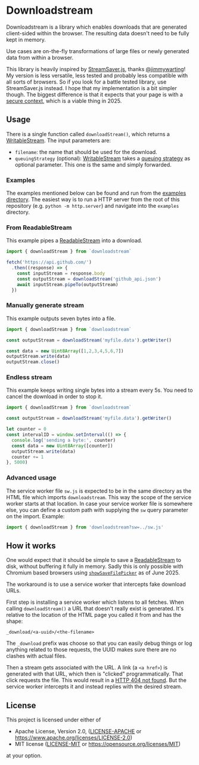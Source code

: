 Downloadstream
==============

Downloadstream is a library which enables downloads that are generated
client-sided within the browser. The resulting data doesn't need to be fully
kept in memory.

Use cases are on-the-fly transformations of large files or newly generated data
from within a browser.

This library is heavily inspired by [StreamSaver.js], thanks [@jimmywarting]!
My version is less versatile, less tested and probably less compatible with all
sorts of browsers. So if you look for a battle tested library, use
StreamSaver.js instead. I hope that my implementation is a bit simpler though.
The biggest difference is that it expects that your page is with a
[secure context], which is a viable thing in 2025.


Usage
-----

There is a single function called `downloadStream()`, which returns a
[WritableStream]. The input parameters are:

 - `filename`: the name that should be used for the download.
 - `queuingStrategy` (optional): [WritableStream] takes a [queuing strategy] as
    optional parameter. This one is the same and simply forwarded.


### Examples

The examples mentioned below can be found and run from the
[examples directory]. The easiest way is to run a HTTP server from the root of
this repository (e.g. `python -m http.server`) and navigate into the `examples`
directory.


### From ReadableStream

This example pipes a [ReadableStream] into a download.

```js
import { downloadStream } from `downloadstream`

fetch('https://api.github.com/')
  .then((response) => {
    const inputStream = response.body
    const outputStream = downloadStream('github_api.json')
    await inputStream.pipeTo(outputStream)
  })
```


### Manually generate stream

This example outputs seven bytes into a file.

```js
import { downloadStream } from `downloadstream`

const outputStream = downloadStream('myfile.data').getWriter()

const data = new Uint8Array([1,2,3,4,5,6,7])
outputStream.write(data)
outputStream.close()
```


### Endless stream

This example keeps writing single bytes into a stream every 5s. You need to
cancel the download in order to stop it.

```js
import { downloadStream } from `downloadstream`

const outputStream = downloadStream('myfile.data').getWriter()

let counter = 0
const intervalID = window.setInterval(() => {
  console.log('sending a byte:', counter)
  const data = new Uint8Array([counter])
  outputStream.write(data)
  counter += 1
}, 5000)
```


### Advanced usage

The service worker file `sw.js` is expected to be in the same directory as the
HTML file which imports `downloadstream`. This way the scope of the service
worker starts at that location. In case your service worker file is somewhere
else, you can define a custom path with supplying the `sw` query parameter on
the import. Example:

```js
import { downloadStream } from 'downloadstream?sw=../sw.js'
```


How it works
------------

One would expect that it should be simple to save a [ReadableStream] to disk,
without buffering it fully in memory. Sadly this is only possible with Chromium
based browsers using [`showSaveFilePicker`] as of June 2025.

The workaround is to use a service worker that intercepts fake download URLs.

First step is installing a service worker which listens to all fetches. When
calling `downloadStream()` a URL that doesn't really exist is generated. It's
relative to the location of the HTML page you called it from and has the shape:

    _download/<a-uuid>/<the-filename>

The `_download` prefix was choose so that you can easily debug things or log
anything related to those requests, the UUID makes sure there are no clashes
with actual files.

Then a stream gets associated with the URL. A link (a `<a href>`) is generated
with that URL, which then is "clicked" programmatically. That click requests
the file. This would result in a [HTTP 404 not found]. But the service worker
intercepts it and instead replies with the desired stream.


License
-------

This project is licensed under either of

 - Apache License, Version 2.0, ([LICENSE-APACHE] or https://www.apache.org/licenses/LICENSE-2.0)
 - MIT license ([LICENSE-MIT] or https://opensource.org/licenses/MIT)

at your option.

[StreamSaver.js]: https://github.com/jimmywarting/StreamSaver.js
[@jimmywarting]: https://github.com/jimmywarting
[secure context]: https://developer.mozilla.org/en-US/docs/Web/Security/Secure_Contexts
[examples directory]: ./examples/
[WritableStream]: https://developer.mozilla.org/en-US/docs/Web/API/WritableStream
[queuing strategy]: https://developer.mozilla.org/en-US/docs/Web/API/WritableStream/WritableStream#queuingstrategy
[ReadableStream]: https://developer.mozilla.org/en-US/docs/Web/API/ReadableStream
[`showSaveFilePicker`]: https://developer.mozilla.org/en-US/docs/Web/API/Window/showSaveFilePicker
[HTTP 404 not found]: https://en.wikipedia.org/wiki/HTTP_404
[LICENSE-APACHE]: ./LICENSE-APACHE
[LICENSE-MIT]: ./LICENSE-MIT
